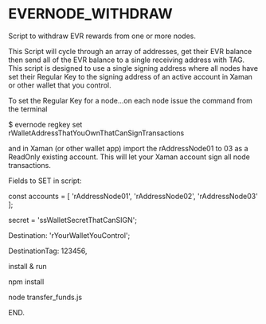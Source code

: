 # EVERNODE_WITHDRAW
Script to withdraw EVR rewards from one or more nodes.

This Script will cycle through an array of addresses, get their EVR balance then send all of the EVR balance to a single receiving address with TAG. This script is designed to use a single signing address where all nodes have set their Regular Key to the signing address of an active account in Xaman or other wallet that you control.

To set the Regular Key for a node...on each node issue the command from the terminal 

$ evernode regkey set rWalletAddressThatYouOwnThatCanSignTransactions

and in Xaman (or other wallet app) import the rAddressNode01 to 03 as a ReadOnly existing account. This will let your Xaman account sign all node transactions.

Fields to SET in script:

const accounts = [
'rAddressNode01',
'rAddressNode02',
'rAddressNode03'
];

secret = 'ssWalletSecretThatCanSIGN';

Destination: 'rYourWalletYouControl';

DestinationTag: 123456,

install & run

npm install

node transfer_funds.js

END.
